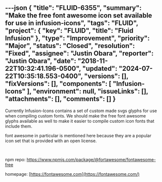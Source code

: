 ---json
{
  "title": "FLUID-6355",
  "summary": "Make the free font awesome icon set available for use in infusion-icons",
  "tags": "FLUID",
  "project": {
    "key": "FLUID",
    "title": "Fluid Infusion"
  },
  "type": "Improvement",
  "priority": "Major",
  "status": "Closed",
  "resolution": "Fixed",
  "assignee": "Justin Obara",
  "reporter": "Justin Obara",
  "date": "2018-11-22T10:32:41.196-0500",
  "updated": "2024-07-22T10:35:18.553-0400",
  "versions": [],
  "fixVersions": [],
  "components": [
    "Infusion-Icons"
  ],
  "environment": null,
  "issueLinks": [],
  "attachments": [],
  "comments": []
}
---
Currently Infusion-Icons contains a set of custom made svgs glyphs for use when compiling custom fonts. We should make the free font awesome glyphs available as well to make it easier to compile custom icon fonts that include them.

font awesome in particular is mentioned here because they are a popular icon set that is provided with an open license. 

 

npm repo: <https://www.npmjs.com/package/@fortawesome/fontawesome-free>

homepage: [https://fontawesome.com](https://fontawesome.com/)

        
